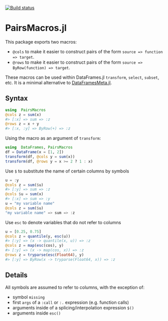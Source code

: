 [![Build status](https://github.com/matthieugomez/PairsMacros.jl/workflows/CI/badge.svg)](https://github.com/matthieugomez/PairsMacros.jl/actions)

PairsMacros.jl
=============

This package exports two macros: 
- `@cols` to make it easier to construct pairs of the form `source => function => target`. 
- `@rows` to make it easier to construct pairs of the form `source => ByRow(function) => target`. 

These macros can be used within DataFrames.jl  `transform`, `select`, `subset`, etc. It is a minimal alternative to [DataFramesMeta.jl](https://github.com/JuliaData/DataFramesMeta.jl).

## Syntax
```julia
using  PairsMacros
@cols z = sum(x)
#> [:x] => sum => :z
@rows z = x + y
#> [:x, :y] => ByRow(+) => :z
```

Using the macro as an argument of `transform`:
```julia
using  DataFrames, PairsMacros
df = DataFrame(x = [1, 2])
transform(df, @cols y = sum(x))
transform(df, @rows y = x >= 2 ? 1 : x)
```

Use `$` to substitute the name of certain columns by symbols
```julia
u = :y
@cols z = sum($u)
#> [:y] => sum => :z
@cols $u = sum(x)
#> [:x] => sum => :y
u = "my variable name"
@cols z = sum($u)
"my variable name" => sum => :z
```

Use `esc` to denote variables that do not refer to columns
```julia
u = [0.25, 0.75]
@cols z = quantile(y, esc(u))
#> [:y] => (x -> quantile(x, u)) => :z
@cols z = map(esc(cos), y)
#> [:y] => (x -> map(cos, x)) => :z
@rows z = tryparse(esc(Float64), y)
#> [:y] => ByRow(x -> tryparse(Float64, x)) => :z
```

## Details
All symbols are assumed to refer to columns, with the exception of:
- symbol `missing`
- first `args` of a `:call` or `:.` expression (e.g. function calls)
- arguments inside of a splicing/interpolation expression `$()`
- arguments inside  `esc()`

